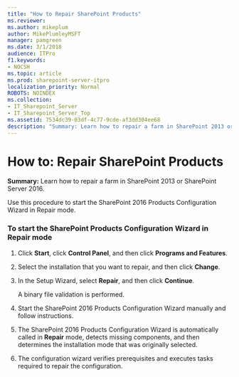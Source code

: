 ```yaml
---
title: "How to Repair SharePoint Products"
ms.reviewer: 
ms.author: mikeplum
author: MikePlumleyMSFT
manager: pamgreen
ms.date: 3/1/2018
audience: ITPro
f1.keywords:
- NOCSH
ms.topic: article
ms.prod: sharepoint-server-itpro
localization_priority: Normal
ROBOTS: NOINDEX
ms.collection:
- IT_Sharepoint_Server
- IT_Sharepoint_Server_Top
ms.assetid: 7534dc39-03df-4c77-9cde-af3dd304ee68
description: "Summary: Learn how to repair a farm in SharePoint 2013 or SharePoint Server 2016."
---
```


# How to: Repair SharePoint Products

 **Summary:** Learn how to repair a farm in SharePoint 2013 or SharePoint Server 2016. 
  
Use this procedure to start the SharePoint 2016 Products Configuration Wizard in Repair mode.
  
### To start the SharePoint Products Configuration Wizard in Repair mode

1. Click **Start**, click **Control Panel**, and then click **Programs and Features**.
    
2. Select the installation that you want to repair, and then click **Change**. 
    
3. In the Setup Wizard, select **Repair**, and then click **Continue**. 
    
    A binary file validation is performed.
    
4. Start the SharePoint 2016 Products Configuration Wizard manually and follow instructions.
    
5. The SharePoint 2016 Products Configuration Wizard is automatically called in **Repair** mode, detects missing components, and then determines the installation mode that was originally selected. 
    
6. The configuration wizard verifies prerequisites and executes tasks required to repair the configuration.
    

